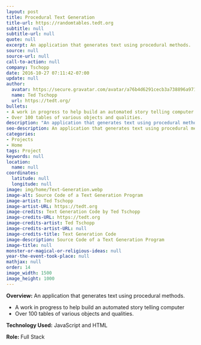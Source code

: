 ```yaml
---
layout: post
title: Procedural Text Generation
title-url: https://randomtables.tedt.org
subtitle: null
subtitle-url: null
quote: null
excerpt: An application that generates text using procedural methods.
source: null
source-url: null
call-to-action: null
company: Tschopp
date: 2016-10-27 07:11:42-07:00
update: null
author:
  avatar: https://secure.gravatar.com/avatar/a76b4d6291cecb3a738896a971bfb903?s=512&d=mp&r=g
  name: Ted Tschopp
  url: https://tedt.org/
bullets:
- A work in progress to help build an automated story telling computer
- Over 100 tables of various objects and qualities.
description: "An application that generates text using procedural methods. \n"
seo-description: An application that generates text using procedural methods.
categories:
- Projects
- Home
tags: Project
keywords: null
location:
  name: null
coordinates:
  latitude: null
  longitude: null
image: img/home/Text-Generation.webp
image-alt: Source Code of a Text Generation Program
image-artist: Ted Tschopp
image-artist-URL: https://tedt.org
image-credits: Text Generation Code by Ted Tschopp
image-credits-URL: https://tedt.org
image-credits-artist: Ted Tschopp
image-credits-artist-URL: null
image-credits-title: Text Generation Code
image-description: Source Code of a Text Generation Program
image-title: null
monster-or-magical-or-religious-ideas: null
year-the-event-took-place: null
mathjax: null
order: 14
image_width: 1500
image_height: 1000
---
```

**Overview:** An application that generates text using procedural methods.

* A work in progress to help build an automated story telling computer
* Over 100 tables of various objects and qualities.

**Technology Used:** JavaScript and HTML

**Role:** Full Stack